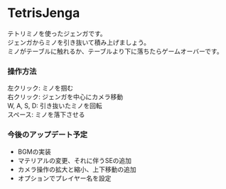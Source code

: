 # TetrisJenga
テトリミノを使ったジェンガです。<br>
ジェンガからミノを引き抜いて積み上げましょう。<br>
ミノがテーブルに触れるか、テーブルより下に落ちたらゲームオーバーです。
### 操作方法
左クリック: ミノを掴む<br>
右クリック: ジェンガを中心にカメラ移動<br>
W, A, S, D: 引き抜いたミノを回転<br>
スペース: ミノを落下させる<br>
### 今後のアップデート予定
- BGMの実装
- マテリアルの変更、それに伴うSEの追加
- カメラ操作の拡大と縮小、上下移動の追加
- オプションでプレイヤー名を設定
